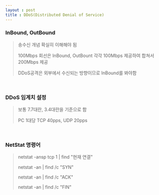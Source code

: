 ```yaml
---
layout : post
title : DDoS(Distributed Denial of Service)
---
```


### InBound, OutBound

> 송수신 개념 확실히 이해해야 됨
>
> 100Mbps 회선은 InBound, OutBount 각각 100Mbps 제공하여 합쳐서 200Mbps 제공
>
> DDoS공격은 외부에서 수신되는 방향이므로 InBound를 봐야함

<br>

### DDoS 임계치 설정

> 보통 7.7대란, 3.4대란을 기준으로 함
>
> PC 1대당 TCP 40pps, UDP 20pps

<br>

### NetStat 명령어

> netstat -ansp tcp 1 | find "현재 연결"
>
> netstat -an | find /c "SYN"
>
> netstat -an | find /c "ACK"
>
> netstat -an | find /c "FIN"

